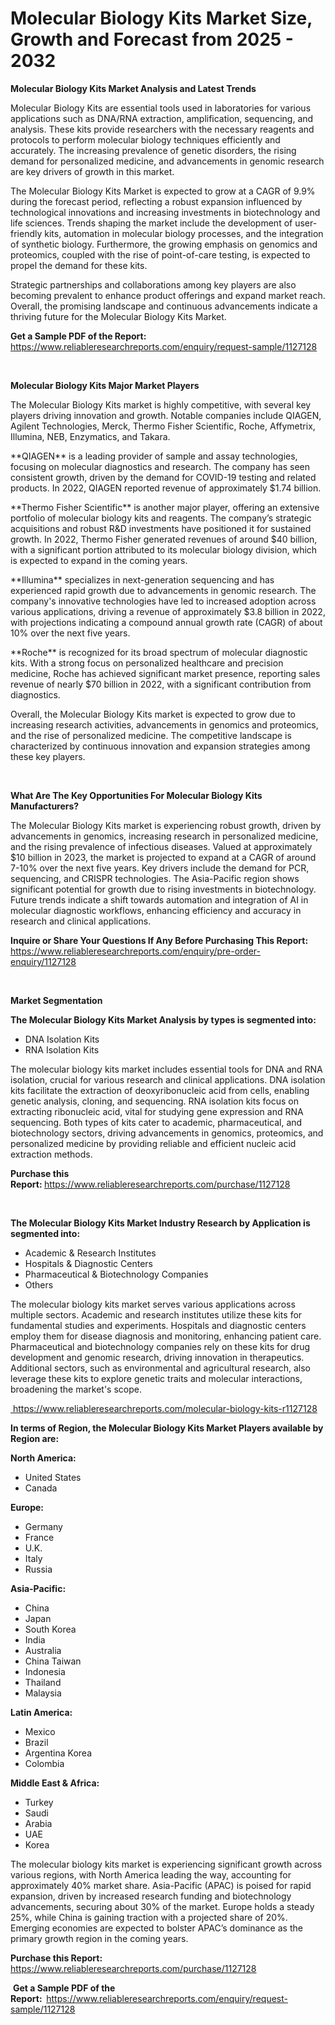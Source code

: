 <p><h1>Molecular Biology Kits Market Size, Growth and Forecast from 2025 - 2032</h1></p><p><strong>Molecular Biology Kits Market Analysis and Latest Trends</strong></p>
<p><p>Molecular Biology Kits are essential tools used in laboratories for various applications such as DNA/RNA extraction, amplification, sequencing, and analysis. These kits provide researchers with the necessary reagents and protocols to perform molecular biology techniques efficiently and accurately. The increasing prevalence of genetic disorders, the rising demand for personalized medicine, and advancements in genomic research are key drivers of growth in this market.</p><p>The Molecular Biology Kits Market is expected to grow at a CAGR of 9.9% during the forecast period, reflecting a robust expansion influenced by technological innovations and increasing investments in biotechnology and life sciences. Trends shaping the market include the development of user-friendly kits, automation in molecular biology processes, and the integration of synthetic biology. Furthermore, the growing emphasis on genomics and proteomics, coupled with the rise of point-of-care testing, is expected to propel the demand for these kits.</p><p>Strategic partnerships and collaborations among key players are also becoming prevalent to enhance product offerings and expand market reach. Overall, the promising landscape and continuous advancements indicate a thriving future for the Molecular Biology Kits Market.</p></p>
<p><strong>Get a Sample PDF of the Report:&nbsp;</strong> <a href="https://www.reliableresearchreports.com/enquiry/request-sample/1127128?utm_campaign=2752&utm_medium=2&utm_source=Github&utm_content=ia&utm_term=19042025&utm_id=molecular-biology-kits">https://www.reliableresearchreports.com/enquiry/request-sample/1127128</a></p>
<p>&nbsp;</p>
<p><strong>Molecular Biology Kits Major Market Players</strong></p>
<p><p>The Molecular Biology Kits market is highly competitive, with several key players driving innovation and growth. Notable companies include QIAGEN, Agilent Technologies, Merck, Thermo Fisher Scientific, Roche, Affymetrix, Illumina, NEB, Enzymatics, and Takara.</p><p>**QIAGEN** is a leading provider of sample and assay technologies, focusing on molecular diagnostics and research. The company has seen consistent growth, driven by the demand for COVID-19 testing and related products. In 2022, QIAGEN reported revenue of approximately $1.74 billion.</p><p>**Thermo Fisher Scientific** is another major player, offering an extensive portfolio of molecular biology kits and reagents. The company’s strategic acquisitions and robust R&D investments have positioned it for sustained growth. In 2022, Thermo Fisher generated revenues of around $40 billion, with a significant portion attributed to its molecular biology division, which is expected to expand in the coming years.</p><p>**Illumina** specializes in next-generation sequencing and has experienced rapid growth due to advancements in genomic research. The company's innovative technologies have led to increased adoption across various applications, driving a revenue of approximately $3.8 billion in 2022, with projections indicating a compound annual growth rate (CAGR) of about 10% over the next five years.</p><p>**Roche** is recognized for its broad spectrum of molecular diagnostic kits. With a strong focus on personalized healthcare and precision medicine, Roche has achieved significant market presence, reporting sales revenue of nearly $70 billion in 2022, with a significant contribution from diagnostics.</p><p>Overall, the Molecular Biology Kits market is expected to grow due to increasing research activities, advancements in genomics and proteomics, and the rise of personalized medicine. The competitive landscape is characterized by continuous innovation and expansion strategies among these key players.</p></p>
<p>&nbsp;</p>
<p><strong>What Are The Key Opportunities For Molecular Biology Kits Manufacturers?</strong></p>
<p><p>The Molecular Biology Kits market is experiencing robust growth, driven by advancements in genomics, increasing research in personalized medicine, and the rising prevalence of infectious diseases. Valued at approximately $10 billion in 2023, the market is projected to expand at a CAGR of around 7-10% over the next five years. Key drivers include the demand for PCR, sequencing, and CRISPR technologies. The Asia-Pacific region shows significant potential for growth due to rising investments in biotechnology. Future trends indicate a shift towards automation and integration of AI in molecular diagnostic workflows, enhancing efficiency and accuracy in research and clinical applications.</p></p>
<p><strong>Inquire or Share Your Questions If Any Before Purchasing This Report:</strong> <a href="https://www.reliableresearchreports.com/enquiry/pre-order-enquiry/1127128?utm_campaign=2752&utm_medium=2&utm_source=Github&utm_content=ia&utm_term=19042025&utm_id=molecular-biology-kits">https://www.reliableresearchreports.com/enquiry/pre-order-enquiry/1127128</a></p>
<p>&nbsp;</p>
<p><strong>Market Segmentation</strong></p>
<p><strong>The Molecular Biology Kits Market Analysis by types is segmented into:</strong></p>
<p><ul><li>DNA Isolation Kits</li><li>RNA Isolation Kits</li></ul></p>
<p><p>The molecular biology kits market includes essential tools for DNA and RNA isolation, crucial for various research and clinical applications. DNA isolation kits facilitate the extraction of deoxyribonucleic acid from cells, enabling genetic analysis, cloning, and sequencing. RNA isolation kits focus on extracting ribonucleic acid, vital for studying gene expression and RNA sequencing. Both types of kits cater to academic, pharmaceutical, and biotechnology sectors, driving advancements in genomics, proteomics, and personalized medicine by providing reliable and efficient nucleic acid extraction methods.</p></p>
<p><strong>Purchase this Report:&nbsp;</strong><a href="https://www.reliableresearchreports.com/purchase/1127128?utm_campaign=2752&utm_medium=2&utm_source=Github&utm_content=ia&utm_term=19042025&utm_id=molecular-biology-kits">https://www.reliableresearchreports.com/purchase/1127128</a></p>
<p>&nbsp;</p>
<p><strong>The Molecular Biology Kits Market Industry Research by Application is segmented into:</strong></p>
<p><ul><li>Academic & Research Institutes</li><li>Hospitals & Diagnostic Centers</li><li>Pharmaceutical & Biotechnology Companies</li><li>Others</li></ul></p>
<p><p>The molecular biology kits market serves various applications across multiple sectors. Academic and research institutes utilize these kits for fundamental studies and experiments. Hospitals and diagnostic centers employ them for disease diagnosis and monitoring, enhancing patient care. Pharmaceutical and biotechnology companies rely on these kits for drug development and genomic research, driving innovation in therapeutics. Additional sectors, such as environmental and agricultural research, also leverage these kits to explore genetic traits and molecular interactions, broadening the market's scope.</p></p>
<p><a href="https://www.reliableresearchreports.com/molecular-biology-kits-r1127128?utm_campaign=2752&utm_medium=2&utm_source=Github&utm_content=ia&utm_term=19042025&utm_id=molecular-biology-kits">&nbsp;https://www.reliableresearchreports.com/molecular-biology-kits-r1127128</a></p>
<p><strong>In terms of Region, the Molecular Biology Kits Market Players available by Region are:</strong></p>
<p>
    <p> <strong> North America: </strong>
        <ul>
            <li>United States</li>
            <li>Canada</li>
        </ul>
        </p> 
    <p> <strong> Europe: </strong>
        <ul>
            <li>Germany</li>
            <li>France</li>
            <li>U.K.</li>
            <li>Italy</li>
            <li>Russia</li>
        </ul>
        </p> 
    <p> <strong> Asia-Pacific: </strong>
        <ul>
            <li>China</li>
            <li>Japan</li>
            <li>South Korea</li>
            <li>India</li>
            <li>Australia</li>
            <li>China Taiwan</li>
            <li>Indonesia</li>
            <li>Thailand</li>
            <li>Malaysia</li>
        </ul>
        </p> 
    <p> <strong> Latin America: </strong>
        <ul>
            <li>Mexico</li>
            <li>Brazil</li>
            <li>Argentina Korea</li>
            <li>Colombia</li>
        </ul>
        </p> 
    <p> <strong> Middle East & Africa: </strong>
        <ul>
            <li>Turkey</li>
            <li>Saudi</li>
            <li>Arabia</li>
            <li>UAE</li>
            <li>Korea</li>
        </ul>
    </p>
    </p>
<p><p>The molecular biology kits market is experiencing significant growth across various regions, with North America leading the way, accounting for approximately 40% market share. Asia-Pacific (APAC) is poised for rapid expansion, driven by increased research funding and biotechnology advancements, securing about 30% of the market. Europe holds a steady 25%, while China is gaining traction with a projected share of 20%. Emerging economies are expected to bolster APAC’s dominance as the primary growth region in the coming years.</p></p>
<p><strong>Purchase this Report: </strong><a href="https://www.reliableresearchreports.com/purchase/1127128?utm_campaign=2752&utm_medium=2&utm_source=Github&utm_content=ia&utm_term=19042025&utm_id=molecular-biology-kits">https://www.reliableresearchreports.com/purchase/1127128</a></p>
<p>&nbsp;<strong>Get a Sample PDF of the Report:&nbsp;&nbsp;</strong><a href="https://www.reliableresearchreports.com/enquiry/request-sample/1127128?utm_campaign=2752&utm_medium=2&utm_source=Github&utm_content=ia&utm_term=19042025&utm_id=molecular-biology-kits">https://www.reliableresearchreports.com/enquiry/request-sample/1127128</a></p>
<p><strong></strong></p>
<p><p></p><p></p><p></p></p>